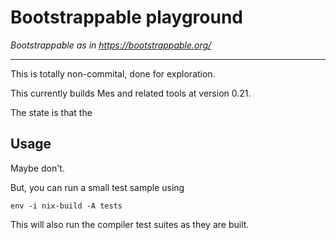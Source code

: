 Bootstrappable playground
=========================

*Bootstrappable as in https://bootstrappable.org/*

* * *

This is totally non-commital, done for exploration.

This currently builds Mes and related tools at version 0.21.

The state is that the

Usage
-----

Maybe don't.

But, you can run a small test sample using

```
env -i nix-build -A tests
```

This will also run the compiler test suites as they are built.

